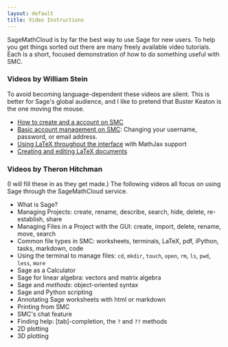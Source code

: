 ```yaml
---
layout: default
title: Video Instructions
---
```


SageMathCloud is by far the best way to use Sage for new users. To help you get things
sorted out there are many freely available video tutorials. Each is a short, focused
demonstration of how to do something useful with SMC.

### Videos by William Stein

To avoid becoming language-dependent these videos are silent. This is better for Sage's
global audience, and I like to pretend that Buster Keaton is the one moving the mouse.

* [How to create and a account on SMC](https://www.youtube.com/watch?v=eadnL5hDg9M)
* [Basic account management on SMC](https://www.youtube.com/watch?v=A9zltIsU2cM):
  Changing your username, password, or email address.
* [Using LaTeX throughout the interface](https://www.youtube.com/embed/IaachWg4IEQ)  with MathJax support
* [Creating and editing LaTeX documents](https://www.youtube.com/embed/cXhnX3UtizI)


### Videos by Theron Hitchman

(I will fill these in as they get made.) The following videos all focus on using
Sage through the SageMathCloud service.

* What is Sage?
* Managing Projects: create, rename, describe, search, hide, delete, re-establish, share
* Managing Files in a Project with the GUI: create, import, delete, rename, move, search
* Common file types in SMC: worksheets, terminals, LaTeX, pdf, iPython, tasks, markdown, code
* Using the terminal to manage files: `cd`, `mkdir`, `touch`, `open`, `rm`, `ls`,
  `pwd`, `less`, `more`
* Sage as a Calculator
* Sage for linear algebra: vectors and matrix algebra
* Sage and _methods_: object-oriented syntax
* Sage and Python scripting
* Annotating Sage worksheets with html or markdown
* Printing from SMC
* SMC's chat feature
* Finding help: [tab]-completion, the `?` and `??` methods
* 2D plotting
* 3D plotting
